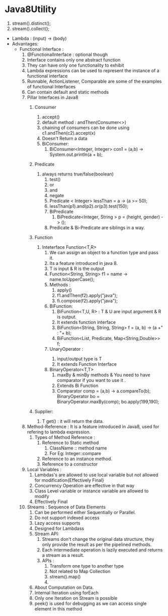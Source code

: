 # Java8Utility
1. stream().distinct();
2. stream().collect();
- Lambda : (input) -> (body)
- Advantages: 
    - Functional Interface : 
        1. @FunctionalInterface : optional though
        2. Interface contains only one abstract function
        3. They can have only one functionality to exhibit
        4. Lambda expressions can be used to represent the instance of a functional interface
        5. Runnable, ActionListener, Comparable are some of the examples of functional Interfaces
        6. Can contain default and static methods
        7. Pillar Interfaces in Java8
            1. Consumer
                1. accept()
                2. default method : andThen(Consumer<>)
                3. chaining of consumers can be done using c1.andThen(c2).accept(x)
                4. Doesn't Return a data
                5. BiConsumer: 
                    1. BiConsumer<Integer, Integer> con1 = (a,b) -> System.out.println(a + b);
            2. Predicate
                1. always returns true/false(boolean)
                    1. test()
                    2. or
                    3. and
                    4. negate
                    5. Predicate < Integer> lessThan = a -> (a >= 50);
                    6. lessThan(p1).and(p2).or(p3).test(150);
                    7. BiPredicate
                        1. BiPredicate<Integer, String > p = (height, gender) -> ();
                    8. Predicate & Bi-Predicate are siblings in a way.
            3. Function
                1. Inteterface Function<T,R> 
                    1. We can assign an object to a function type and pass it. 
                    2. Its a feature introduced in java 8.
                    3. T is input & R is the output
                    4. Function<String, String> f1 = name -> name.toUpperCase();
                    5. Methods : 
                        1. apply()
                        2. f1.andThen(f2).apply("java");
                        3. fi.compose(f2).apply("java");
                    6. BiFunction: 
                        1. BiFunction<T,U, R>    : T & U are input argument & R is output.
                        2. It extends function interface
                        3. BiFunction<String, String, String> f = (a, b) -> (a +" : "+ b);
                        4. BiFunction<List<Person>, Predicate<Person>, Map<String,Double>> f;
                    7. UnaryOperator<T> :
                        1. input/output type is T
                        2. It extends Function Interface
                    8. BinaryOperator<T,T>
                        1. maxBy & minBy methods & You need to have comparator if you want to use it .
                        2. Extends Bi Function
                        3. Comparator<Integer> comp = (a,b) -> a.compareTo(b);
                            BinaryOperator<Integer> bo = BinaryOperator.maxBy(comp);
                            bo.apply(199,190);
                    
            4. Supplier<T>: 
                1. T get() : it will return the data. 
        8. Method-Reference : It is a feature introduced in Java8, used for refering to lambda expression.
            1. Types of Method Reference : 
                1. Reference to Static method
                    1. ClassName :: method name
                    2. For Eg: Integer::compare
                2. Reference to an instance method.
                3. Reference to a constructor
        9. Local Variables : 
            1. Lambdas's are allowed to use local variable but not allowed for modification{Effectively Final}
            2. Concurrency Operation are effective in that way
            3. Class Level variable or instance variable are allowed to modify
            4. Effectively Final
        10. Streams : Sequence of Data Elements
            1. Can be performed either Sequentially or Parallel.
            2. Do not support indexed access
            3. Lazy access supports
            4. Designed for Lambdass
            5. Stream API: 
                1. Streams don't change the original data structure, they only provide the result as per the pipelined methods.
                2. Each intermediate operation is lazily executed and returns a stream as a result.
                3. APIs : 
                    1. Transform one type to another type
                    2. Not related to Map Collection
                    3. stream().map()
                    4. 
            6. About Computation on Data.
            7. Internal Iteration using forEach
            8. Only one Iteration on Stream is possible
            9. peek() is used for debugging as we can access single element in this method
            
         
    
        
